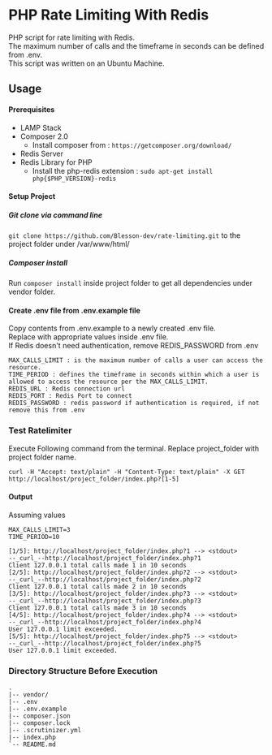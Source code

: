 # PHP Rate Limiting With Redis


PHP script for rate limiting with Redis.\
The maximum number of calls  and the timeframe in seconds can be defined from .env.\
This script was written on an Ubuntu Machine.

## Usage

#### Prerequisites

- LAMP Stack
- Composer 2.0 
  - Install composer from : `https://getcomposer.org/download/`
- Redis Server
- Redis Library for PHP
  - Install the php-redis extension : `sudo apt-get install php{$PHP_VERSION}-redis`

#### Setup Project

##### Git clone via command line

`git clone https://github.com/Blesson-dev/rate-limiting.git` to the project folder under /var/www/html/

##### Composer install

Run `composer install` inside project folder to get all dependencies under vendor folder.

#### Create .env file from .env.example file

Copy contents from .env.example to a newly created .env file.\
Replace with appropriate values inside .env file.\
If Redis doesn't need authentication, remove REDIS_PASSWORD from .env

```
MAX_CALLS_LIMIT : is the maximum number of calls a user can access the resource.
TIME_PERIOD : defines the timeframe in seconds within which a user is allowed to access the resource per the MAX_CALLS_LIMIT.
REDIS_URL : Redis connection url
REDIS_PORT : Redis Port to connect
REDIS_PASSWORD : redis password if authentication is required, if not remove this from .env

```

### Test Ratelimiter

Execute Following command from the terminal.
Replace project_folder with project folder name.


```
curl -H "Accept: text/plain" -H "Content-Type: text/plain" -X GET http://localhost/project_folder/index.php?[1-5]
```

#### Output
Assuming values 
```
MAX_CALLS_LIMIT=3
TIME_PERIOD=10
```

```
[1/5]: http://localhost/project_folder/index.php?1 --> <stdout>
--_curl_--http://localhost/project_folder/index.php?1
Client 127.0.0.1 total calls made 1 in 10 seconds
[2/5]: http://localhost/project_folder/index.php?2 --> <stdout>
--_curl_--http://localhost/project_folder/index.php?2
Client 127.0.0.1 total calls made 2 in 10 seconds
[3/5]: http://localhost/project_folder/index.php?3 --> <stdout>
--_curl_--http://localhost/project_folder/index.php?3
Client 127.0.0.1 total calls made 3 in 10 seconds
[4/5]: http://localhost/project_folder/index.php?4 --> <stdout>
--_curl_--http://localhost/project_folder/index.php?4
User 127.0.0.1 limit exceeded.
[5/5]: http://localhost/project_folder/index.php?5 --> <stdout>
--_curl_--http://localhost/project_folder/index.php?5
User 127.0.0.1 limit exceeded.
```

### Directory Structure Before Execution

```
.
|-- vendor/
|-- .env
|-- .env.example
|-- composer.json
|-- composer.lock
|-- .scrutinizer.yml
|-- index.php
`-- README.md

```

